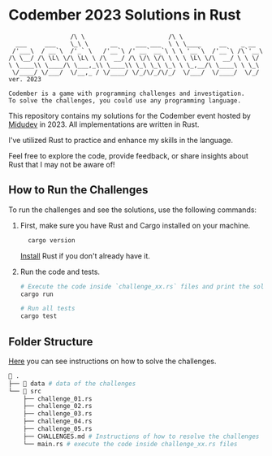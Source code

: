 # Codember 2023 Solutions in Rust

```text
                 /\ \                       /\ \
  ___     ___    \_\ \      __     ___ ___  \ \ \____     __    _ __
 /'___\  / __`\  /'_` \   /'__`\ /' __` __`\ \ \ '__`\  /'__`\ /\`'__\
/\ \__/ /\ \L\ \/\ \L\ \ /\  __/ /\ \/\ \/\ \ \ \ \L\ \/\  __/ \ \ \/
\ \____\\ \____/\ \___,_\\ \____\\ \_\ \_\ \_\ \ \_,__/\ \____\ \ \_\
 \/____/ \/___/  \/__,_ / \/____/ \/_/\/_/\/_/  \/___/  \/____/  \/_/
ver. 2023

Codember is a game with programming challenges and investigation.
To solve the challenges, you could use any programming language.
```

This repository contains my solutions for the Codember event hosted by [Midudev](https://midu.dev/)
in 2023. All implementations are written in Rust.

I've utilized Rust to practice and enhance my skills in the language.

Feel free to explore the code, provide feedback, or share insights about Rust
that I may not be aware of!

## How to Run the Challenges

To run the challenges and see the solutions, use the following commands:

1. First, make sure you have Rust and Cargo installed on your machine.

   ```bash
     cargo version
   ```

   [Install](https://www.rust-lang.org/tools/install) Rust if you don't already
   have it.

1. Run the code and tests.

   ```bash
   # Execute the code inside `challenge_xx.rs` files and print the solutions
   cargo run

   # Run all tests
   cargo test
   ```

## Folder Structure

[Here](./src/CHALLENGES.md) you can see instructions on how to solve the challenges.

```bash
📂 .
├── 📂 data # data of the challenges
└── 📂 src
    ├── challenge_01.rs
    ├── challenge_02.rs
    ├── challenge_03.rs
    ├── challenge_04.rs
    ├── challenge_05.rs
    ├── CHALLENGES.md # Instructions of how to resolve the challenges
    └── main.rs # execute the code inside challenge_xx.rs files
```
